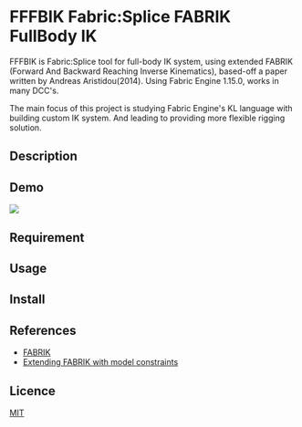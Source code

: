# FFFBIK Fabric:Splice FABRIK FullBody IK
FFFBIK is Fabric:Splice tool for full-body IK system, using extended FABRIK (Forward And Backward Reaching Inverse Kinematics), based-off a paper written by Andreas Aristidou(2014). Using Fabric Engine 1.15.0, works in many DCC's.

The main focus of this project is studying Fabric Engine's KL language with building custom IK system. And leading to providing more flexible rigging solution.

## Description


## Demo
![](https://raw.githubusercontent.com/yamahigashi/fabric-fabrik-fullbody-ik/gh-pages/images/wip_fffbik2.gif)

## Requirement

## Usage

## Install

## References
- [FABRIK](http://www.andreasaristidou.com/FABRIK.html)
- [Extending FABRIK with model constraints](https://www.youtube.com/watch?v=wjn19jBzJCE)

## Licence

[MIT](https://github.com/tcnksm/tool/blob/master/LICENCE)
